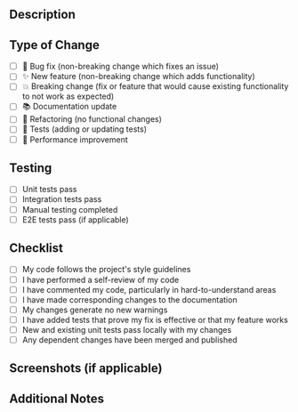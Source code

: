 ## Description

<!-- Provide a brief description of the changes in this PR -->

## Type of Change

<!-- Mark with an `x` all the checkboxes that apply -->

- [ ] 🐛 Bug fix (non-breaking change which fixes an issue)
- [ ] ✨ New feature (non-breaking change which adds functionality)
- [ ] 💥 Breaking change (fix or feature that would cause existing functionality to not work as expected)
- [ ] 📚 Documentation update
- [ ] 🔧 Refactoring (no functional changes)
- [ ] 🧪 Tests (adding or updating tests)
- [ ] 🚀 Performance improvement

## Testing

<!-- Describe the tests that you ran to verify your changes -->

- [ ] Unit tests pass
- [ ] Integration tests pass
- [ ] Manual testing completed
- [ ] E2E tests pass (if applicable)

## Checklist

<!-- Mark with an `x` all the checkboxes that apply -->

- [ ] My code follows the project's style guidelines
- [ ] I have performed a self-review of my code
- [ ] I have commented my code, particularly in hard-to-understand areas
- [ ] I have made corresponding changes to the documentation
- [ ] My changes generate no new warnings
- [ ] I have added tests that prove my fix is effective or that my feature works
- [ ] New and existing unit tests pass locally with my changes
- [ ] Any dependent changes have been merged and published

## Screenshots (if applicable)

<!-- Add screenshots to help explain your changes -->

## Additional Notes

<!-- Add any other context about the pull request here -->
